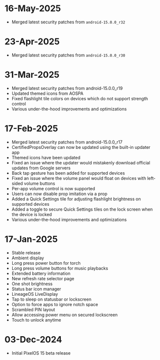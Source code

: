 # 16-May-2025
- Merged latest security patches from `android-15.0.0_r32`

# 23-Apr-2025
- Merged latest security patches from `android-15.0.0_r30`

# 31-Mar-2025

- Merged latest security patches from android-15.0.0_r19
- Updated themed icons from AOSPA
- Fixed flashlight tile colors on devices which do not support strength control
- Various under-the-hood improvements and optimizations

# 17-Feb-2025

- Merged latest security patches from android-15.0.0_r17
- CertifiedPropsOverlay can now be updated using the built-in updater app
- Themed icons have been updated
- Fixed an issue where the updater would mistakenly download official updates from Google servers
- Back tap gesture has been added for supported devices
- Fixed an issue where the volume panel would float on devices with left-sided volume buttons
- Per-app volume control is now supported
- Users can now disable prop imitation via a prop
- Added a Quick Settings tile for adjusting flashlight brightness on supported devices
- Added a toggle to secure Quick Settings tiles on the lock screen when the device is locked
- Various under-the-hood improvements and optimizations

# 17-Jan-2025

- Stable release
- Ambient display
- Long press power button for torch
- Long press volume buttons for music playbacks
- Extended battery information
- New refresh rate selector page
- One shot brightness
- Status bar icon manager
- LineageOS LiveDisplay
- Tap to sleep on statusbar or lockscreen
- Option to force apps to ignore notch space
- Scrambled PIN layout
- Allow accessing power menu on secured lockscreen
- Touch to unlock anytime

# 03-Dec-2024

- Initial PixelOS 15 beta release
